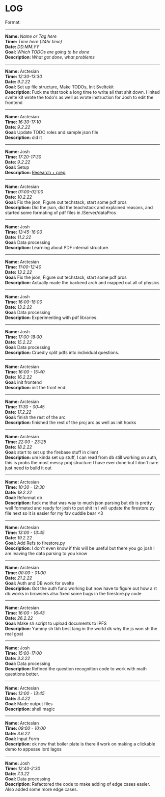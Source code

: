 # LOG

Format:

<hr>
<strong>Name: </strong><em>Name or Tag here</em> 
<br>
<strong>Time: </strong>  <em>Time here (24hr time)</em> 
<br>
<strong>Date: </strong>  <em>DD.MM.YY</em> 
<br>
<strong>Goal: </strong> <em>Which TODOs are going to be done</em> 
<br>
<strong>Description: </strong> <em>What got done, what problems</em>

<hr>

<strong>Name: </strong> Arctesian
<br>
<strong>Time: </strong> <em>12:30-13:30</em>
<br>
<strong>Date: </strong> <em>9.2.22</em>
<br>
<strong>Goal: </strong> Set up file structure, Make TODOs, Init Sveltekit
<br>
<strong>Description: </strong> Fuck me that took a long time to write all that shit down. I inited svelte kit wrote the todo's as well as wrote instruction for Josh to edit the frontend

<hr>

<strong>Name: </strong> Arctesian
<br>
<strong>Time: </strong> <em>16:30-17:10</em>
<br>
<strong>Date: </strong> <em>9.2.22</em>
<br>
<strong>Goal: </strong> Update TODO roles and sample json file
<br>
<strong>Description: </strong> did it

<hr>

<strong>Name: </strong>Josh
<br>
<strong>Time: </strong> <em>17:20-17:30</em>
<br>
<strong>Date: </strong> <em>9.2.22</em>
<br>
<strong>Goal: </strong> Setup
<br>
<strong>Description: </strong> [Research + prep](https://blog.aspose.com/2021/06/14/convert-image-to-searchable-pdf-file-with-ocr-using-cpp/)

<hr>

<strong>Name: </strong> Arctesian
<br>
<strong>Time: </strong> <em>01:00-02:00 </em>
<br>
<strong>Date: </strong> <em>10.2.22</em>
<br>
<strong>Goal: </strong> Fix the json, Figure out techstack, start some pdf pros
<br>
<strong>Description: </strong>
Did the json, did the teachstack and explained reasons, and started some formating of pdf files in /Server/dataPros

<hr>

<strong>Name: </strong>Josh
<br>
<strong>Time: </strong> <em>13:45-16:00</em>
<br>
<strong>Date: </strong> <em>11.2.22</em>
<br>
<strong>Goal: </strong> Data processing
<br>
<strong>Description: </strong> Learning about PDF internal structure.

<hr>

<strong>Name: </strong> Arctesian
<br>
<strong>Time: </strong> <em>11:00-12:40 </em>
<br>
<strong>Date: </strong> <em>13.2.22</em>
<br>
<strong>Goal: </strong> Fix the json, Figure out techstack, start some pdf pros
<br>
<strong>Description: </strong>
Actually made the backend arch and mapped out all of physics

<hr>

<strong>Name: </strong>Josh
<br>
<strong>Time: </strong> <em>16:00-18:00</em>
<br>
<strong>Date: </strong> <em>13.2.22</em>
<br>
<strong>Goal: </strong> Data processing
<br>
<strong>Description: </strong> Experimenting with pdf libraries.

<hr>

<strong>Name: </strong>Josh
<br>
<strong>Time: </strong> <em>17:00-18:00</em>
<br>
<strong>Date: </strong> <em>15.2.22</em>
<br>
<strong>Goal: </strong> Data processing
<br>
<strong>Description: </strong> Cruedly split pdfs into individual questions.

<hr>

<strong>Name: </strong> Arctesian
<br>
<strong>Time: </strong> <em>16:00 - 15:40</em>
<br>
<strong>Date: </strong> <em>16.2.22</em>
<br>
<strong>Goal: </strong> init frontend
<br>
<strong>Description: </strong>
init the front end

<hr>

<strong>Name: </strong> Arctesian
<br>
<strong>Time: </strong> <em>11:30 - 00:45</em>
<br>
<strong>Date: </strong> <em>17.2.22</em>
<br>
<strong>Goal: </strong> finish the rest of the arc
<br>
<strong>Description: </strong>
finished the rest of the proj arc as well as init hooks

<hr>

<strong>Name: </strong> Arctesian
<br>
<strong>Time: </strong> <em>22:00 - 23:25</em>
<br>
<strong>Date: </strong> <em>18.2.22</em>
<br>
<strong>Goal: </strong> start to set up the firebase stuff in client
<br>
<strong>Description: </strong>
um kinda set up stuff, I can read from db still working on auth, this is probs the most messy proj structure I have ever done but I don't care just need to build it out

<hr>

<strong>Name: </strong> Arctesian
<br>
<strong>Time: </strong> <em>10:30 - 12:30</em>
<br>
<strong>Date: </strong> <em>19.2.22</em>
<br>
<strong>Goal: </strong> Reformat db
<br>
<strong>Description: </strong>
fuck me that was way to much json parsing but db is pretty well formated and ready for josh to put shit in I will update the firestore.py file next so it is easier for my fav cuddle bear <3

<hr>

<strong>Name: </strong> Arctesian
<br>
<strong>Time: </strong> <em>13:00 - 13:45</em>
<br>
<strong>Date: </strong> <em>19.2.22</em>
<br>
<strong>Goal: </strong> Add Refs to firestore.py
<br>
<strong>Description: </strong>
I don't even know if this will be useful but there you go josh I am leaving the data parsing to you know

<hr>

<strong>Name: </strong> Arctesian
<br>
<strong>Time: </strong> <em>00:00 - 01:00</em>
<br>
<strong>Date: </strong> <em>21.2.22</em>
<br>
<strong>Goal: </strong> Auth and DB work for svelte
<br>
<strong>Description: </strong>
Got the auth func working but now have to figure out how a rt db works in browsers also fixed some bugs in the firestore.py code

<hr>

<strong>Name: </strong> Arctesian
<br>
<strong>Time: </strong> <em>16:00 - 16:43</em>
<br>
<strong>Date: </strong> <em>26.2.22</em>
<br>
<strong>Goal: </strong> Make sh script to upload documents to IPFS
<br>
<strong>Description: </strong>
Yummy sh tbh best lang in the world dk why the js won sh the real goat

<hr>

<strong>Name: </strong> Josh
<br>
<strong>Time: </strong> <em>15:00-17:00</em>
<br>
<strong>Date: </strong> <em>3.3.22</em>
<br>
<strong>Goal: </strong> Data processing
<br>
<strong>Description: </strong>
Refined the question recognition code to work with math questions better. 

<hr>

<strong>Name: </strong> Arctesian
<br>
<strong>Time: </strong> <em>13:00 - 13:45</em>
<br>
<strong>Date: </strong> <em>3.4.22</em>
<br>
<strong>Goal: </strong> Made output files
<br>
<strong>Description: </strong>
shell magic

<hr>

<strong>Name: </strong> Arctesian
<br>
<strong>Time: </strong> <em>09:00 - 10:00</em>
<br>
<strong>Date: </strong> <em>3.6.22</em>
<br>
<strong>Goal: </strong> Input Form
<br>
<strong>Description: </strong>
ok now that boiler plate is there il work on making a clickable demo to appease lord lagos

<hr>

<strong>Name: </strong> Josh
<br>
<strong>Time: </strong> <em>12:40-2:30</em>
<br>
<strong>Date: </strong> <em>7.3.22</em>
<br>
<strong>Goal: </strong> Data processing
<br>
<strong>Description: </strong>
Refactored the code to make adding of edge cases easier. Also added some more edge cases. 
